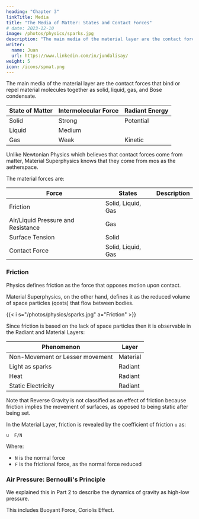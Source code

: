 ```yaml
---
heading: "Chapter 3"
linkTitle: Media
title: "The Media of Matter: States and Contact Forces"
# date: 2023-12-10
image: /photos/physics/sparks.jpg
description: "The main media of the material layer are the contact forces that bind material molecules together as solid, liquid, gas"
writer:
  name: Juan
  url: https://www.linkedin.com/in/jundalisay/
weight: 5
icon: /icons/spmat.png
---
```



The main media of the material layer are the contact forces that bind or repel material molecules together as solid, liquid, gas, and Bose condensate.

State of Matter | Intermolecular Force | Radiant Energy
--- | --- | ---
Solid | Strong | Potential
Liquid | Medium | 
Gas | Weak | Kinetic


Unlike Newtonian Physics which believes that contact forces come from matter, Material Superphysics knows that they come from mos as the aetherspace. 

 

<!-- This leads to the concepts of pressure such as air pressure and hydraulic pressure.  -->


The material forces are:

Force | States | Description 
--- | --- | ---
Friction | Solid, Liquid, Gas |  
Air/Liquid Pressure and Resistance | Gas | 
Surface Tension | Solid | 
Contact Force | Solid, Liquid, Gas |



### Friction

Physics defines friction as the force that opposes motion upon contact.

Material Superphysics, on the other hand, defines it as the reduced volume of space particles (qosts) that flow between bodies.  


{{< i s="/photos/physics/sparks.jpg" a="Friction" >}}

Since friction is based on the lack of space particles then it is observable in the Radiant and Material Layers:

Phenomenon | Layer
--- | --- 
Non-Movement or Lesser movement | Material
Light as sparks | Radiant
Heat | Radiant
Static Electricity | Radiant 

Note that Reverse Gravity is not classified as an effect of friction because friction implies the movement of surfaces, as opposed to being static after being set. 

In the Material Layer, friction is revealed by the coefficient of friction `u` as:

```
u  F/N
``` 

Where:
- `N` is the normal force
- `F` is the frictional force, as the normal force reduced 



### Air Pressure: Bernoulli's Principle

We explained this in Part 2 to describe the dynamics of gravity as high-low pressure. 

This includes Buoyant Force, Coriolis Effect. 

<!-- The medium of matter is not the gluon, but the aetherspace which connects 2 or more quark particles together, according to Cartesian Relationality.

### Classical Media: Contact Forces -->

